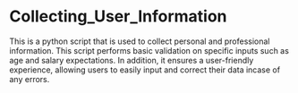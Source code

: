 # Collecting_User_Information
This is a python script that is used to collect personal and professional information. This script performs basic validation on specific inputs such as age and salary expectations. In addition, it ensures a user-friendly experience, allowing users to easily input and correct their data incase of any errors.
